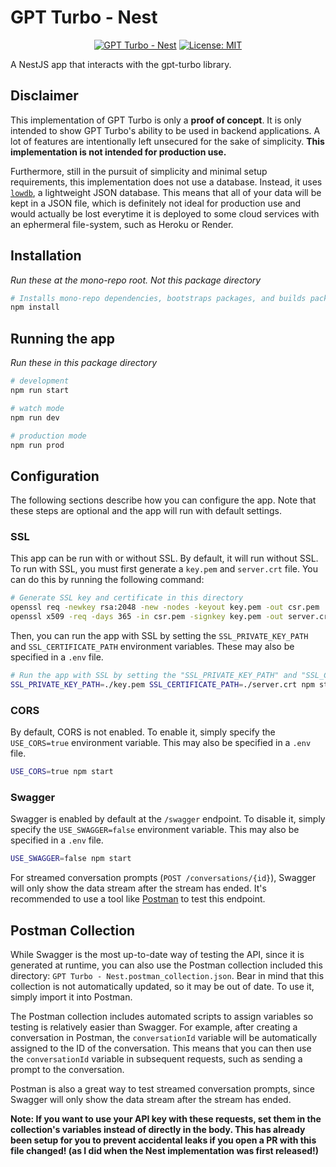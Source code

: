 # GPT Turbo - Nest

<div align="center">

  [![GPT Turbo - Nest](https://img.shields.io/github/package-json/v/maxijonson/gpt-turbo?color=brightgreen&filename=packages%2Fnest%2Fpackage.json&label=gpt-turbo-nest&logo=nestjs)](https://github.com/maxijonson/gpt-turbo/tree/develop/packages/implementations/nest)
  [![License: MIT](https://img.shields.io/badge/License-MIT-yellow.svg)](https://opensource.org/licenses/MIT)
</div>

A NestJS app that interacts with the gpt-turbo library.

## Disclaimer

This implementation of GPT Turbo is only a **proof of concept**. It is only intended to show GPT Turbo's ability to be used in backend applications. A lot of features are intentionally left unsecured for the sake of simplicity. **This implementation is not intended for production use.** 

Furthermore, still in the pursuit of simplicity and minimal setup requirements, this implementation does not use a database. Instead, it uses [`lowdb`](https://www.npmjs.com/package/lowdb), a lightweight JSON database. This means that all of your data will be kept in a JSON file, which is definitely not ideal for production use and would actually be lost everytime it is deployed to some cloud services with an ephermeral file-system, such as Heroku or Render.

## Installation

*Run these at the mono-repo root. Not this package directory*

```bash
# Installs mono-repo dependencies, bootstraps packages, and builds packages
npm install
```

## Running the app

*Run these in this package directory*

```bash
# development
npm run start

# watch mode
npm run dev

# production mode
npm run prod
```

## Configuration

The following sections describe how you can configure the app. Note that these steps are optional and the app will run with default settings.

### SSL

This app can be run with or without SSL. By default, it will run without SSL. To run with SSL, you must first generate a `key.pem` and `server.crt` file. You can do this by running the following command:

```bash
# Generate SSL key and certificate in this directory
openssl req -newkey rsa:2048 -new -nodes -keyout key.pem -out csr.pem
openssl x509 -req -days 365 -in csr.pem -signkey key.pem -out server.crt
```

Then, you can run the app with SSL by setting the `SSL_PRIVATE_KEY_PATH` and `SSL_CERTIFICATE_PATH` environment variables. These may also be specified in a `.env` file.

```bash
# Run the app with SSL by setting the "SSL_PRIVATE_KEY_PATH" and "SSL_CERTIFICATE_PATH" environment variables
SSL_PRIVATE_KEY_PATH=./key.pem SSL_CERTIFICATE_PATH=./server.crt npm start
```

### CORS

By default, CORS is not enabled. To enable it, simply specify the `USE_CORS=true` environment variable. This may also be specified in a `.env` file.

```bash
USE_CORS=true npm start
```

### Swagger

Swagger is enabled by default at the `/swagger` endpoint. To disable it, simply specify the `USE_SWAGGER=false` environment variable. This may also be specified in a `.env` file.

```bash
USE_SWAGGER=false npm start
```

For streamed conversation prompts (`POST /conversations/{id}`), Swagger will only show the data stream after the stream has ended. It's recommended to use a tool like [Postman](https://www.postman.com/) to test this endpoint.

## Postman Collection

While Swagger is the most up-to-date way of testing the API, since it is generated at runtime, you can also use the Postman collection included this directory: `GPT Turbo - Nest.postman_collection.json`. Bear in mind that this collection is not automatically updated, so it may be out of date. To use it, simply import it into Postman.

The Postman collection includes automated scripts to assign variables so testing is relatively easier than Swagger. For example, after creating a conversation in Postman, the `conversationId` variable will be automatically assigned to the ID of the conversation. This means that you can then use the `conversationId` variable in subsequent requests, such as sending a prompt to the conversation.

Postman is also a great way to test streamed conversation prompts, since Swagger will only show the data stream after the stream has ended.

**Note: If you want to use your API key with these requests, set them in the collection's variables instead of directly in the body. This has already been setup for you to prevent accidental leaks if you open a PR with this file changed! (as I did when the Nest implementation was first released!)**